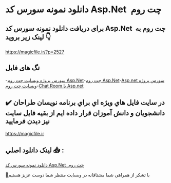# دانلود نمونه سورس کد Asp.Net  چت روم

## برای دریافت دانلود نمونه سورس کد Asp.Net  چت روم به لینک زیر بروید 👇

https://magicfile.ir/?p=2527

## تگ های فایل

-[سورس پروژه وبسایت چت روم Asp.Net](https://magicfile.ir/product/%d9%86%d9%85%d9%88%d9%86%d9%87-%d8%b3%d9%88%d8%b1%d8%b3-%d9%88-%da%a9%d8%afaspnet-%da%86%d8%aa-%d8%b1%d9%88%d9%85/)-[چت روم Asp.Net](https://magicfile.ir/product/%d9%86%d9%85%d9%88%d9%86%d9%87-%d8%b3%d9%88%d8%b1%d8%b3-%d9%88-%da%a9%d8%afaspnet-%da%86%d8%aa-%d8%b1%d9%88%d9%85/)-[Asp.net سورس پروژه وبسایت چت روم](https://magicfile.ir/product/%d9%86%d9%85%d9%88%d9%86%d9%87-%d8%b3%d9%88%d8%b1%d8%b3-%d9%88-%da%a9%d8%afaspnet-%da%86%d8%aa-%d8%b1%d9%88%d9%85/)-[Chat Room با Asp.net](https://magicfile.ir/product/%d9%86%d9%85%d9%88%d9%86%d9%87-%d8%b3%d9%88%d8%b1%d8%b3-%d9%88-%da%a9%d8%afaspnet-%da%86%d8%aa-%d8%b1%d9%88%d9%85/)

## ✔️ در سايت فايل هاي ويژه اي براي برنامه نويسان طراحان دانشجويان و دانش آموزان قرار داده ايم از بقيه فايل سايت نيز ديدن فرماييد

https://magicfile.ir


## لينک دانلود اصلي 📥 :

[دانلود نمونه سورس کد Asp.Net  چت روم](https://magicfile.ir/product/%d9%86%d9%85%d9%88%d9%86%d9%87-%d8%b3%d9%88%d8%b1%d8%b3-%d9%88-%da%a9%d8%afaspnet-%da%86%d8%aa-%d8%b1%d9%88%d9%85/) 


🙏با تشکر از همراهي شما مشتاقانه در وبسایت منتظر شما دوست عزیز هستیم

